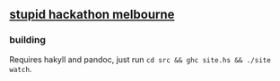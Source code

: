 ## [stupid hackathon melbourne](https://stuipdhackathonmelbourne.github.io)

### building

Requires hakyll and pandoc, just run `cd src && ghc site.hs && ./site watch`.
